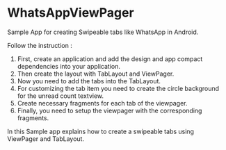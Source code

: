 # WhatsAppViewPager

Sample App for creating Swipeable tabs like WhatsApp in Android.

Follow the instruction :

1. First, create an application and add the design and app compact dependencies into your application.
2. Then create the layout with TabLayout and ViewPager.
3. Now you need to add the tabs into the TabLayout.
4. For customizing the tab item you need to create the circle background for the unread count textview.
5. Create necessary fragments for each tab of the viewpager.
6. Finally, you need to setup the viewpager with the corresponding fragments.

In this Sample app explains how to create a swipeable tabs using ViewPager and TabLayout.
